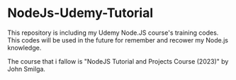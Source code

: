 # NodeJs-Udemy-Tutorial

This repository is including my Udemy Node.JS course's training codes. This codes will be used in the future for remember and recower my Node.js knowledge. 

The course that i fallow is "NodeJS Tutorial and Projects Course (2023)" by John Smilga.